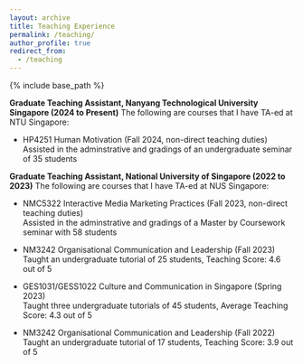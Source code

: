 ```yaml
---
layout: archive
title: Teaching Experience
permalink: /teaching/
author_profile: true
redirect_from:
  - /teaching
---
```


{% include base_path %}

**Graduate Teaching Assistant, Nanyang Technological University Singapore (2024 to Present)**
The following are courses that I have TA-ed at NTU Singapore:

* HP4251 Human Motivation (Fall 2024, non-direct teaching duties)
  Assisted in the adminstrative and gradings of an undergraduate seminar of 35 students


**Graduate Teaching Assistant, National University of Singapore (2022 to 2023)**
The following are courses that I have TA-ed at NUS Singapore:

* NMC5322 Interactive Media Marketing Practices (Fall 2023, non-direct teaching duties)  
  Assisted in the adminstrative and gradings of a Master by Coursework seminar with 58 students

* NM3242 Organisational Communication and Leadership (Fall 2023)  
  Taught an undergraduate tutorial of 25 students, Teaching Score: 4.6 out of 5

* GES1031/GESS1022 Culture and Communication in Singapore (Spring 2023)  
  Taught three undergraduate tutorials of 45 students, Average Teaching Score: 4.3 out of 5

* NM3242 Organisational Communication and Leadership (Fall 2022)  
  Taught an undergraduate tutorial of 17 students, Teaching Score: 3.9 out of 5


